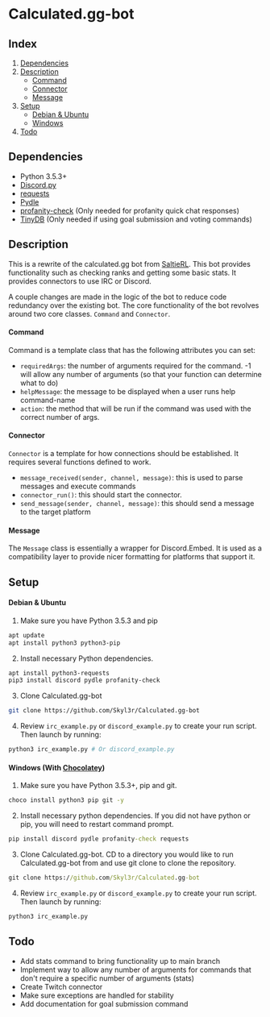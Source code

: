 # Calculated.gg-bot

## Index
1. [Dependencies](#dependencies)
2. [Description](#description)
    - [Command](#command)
    - [Connector](#connector)
    - [Message](#message)
3. [Setup](#setup)
    - [Debian & Ubuntu](#debian--ubuntu)
    - [Windows](#windows-with-chocolatey)
4. [Todo](#todo)

## Dependencies
- Python 3.5.3+
- [Discord.py](https://github.com/Rapptz/discord.py)
- [requests](https://github.com/kennethreitz/requests)
- [Pydle](https://github.com/Shizmob/pydle)
- [profanity-check](https://github.com/vzhou842/profanity-check) (Only needed for profanity quick chat responses)
- [TinyDB](https://pypi.org/project/tinydb/) (Only needed if using goal submission and voting commands)

## Description

This is a rewrite of the calculated.gg bot from [SaltieRL](https://github.com/SaltieRL/discord-bot). This bot provides functionality such as checking ranks and getting some basic stats. It provides connectors to use IRC or Discord.

A couple changes are made in the logic of the bot to reduce code redundancy over the existing bot. The core functionality of the bot revolves around two core classes. `Command` and `Connector`.

#### Command

Command is a template class that has the following attributes you can set:
- `requiredArgs`: the number of arguments required for the command. -1 will allow any number of arguments (so that your function can determine what to do)
- `helpMessage`: the message to be displayed when a user runs <prefix>help command-name
- `action`: the method that will be run if the command was used with the correct number of args.
  
#### Connector

`Connector` is a template for how connections should be established. It requires several functions defined to work.
- `message_received(sender, channel, message)`: this is used to parse messages and execute commands
- `connector_run()`: this should start the connector.
- `send_message(sender, channel, message)`: this should send a message to the target platform


#### Message

The `Message` class is essentially a wrapper for Discord.Embed. It is used as a compatibility layer to provide nicer formatting for platforms that support it.


## Setup

#### Debian & Ubuntu

1. Make sure you have Python 3.5.3 and pip
```bash
apt update
apt install python3 python3-pip
```
2. Install necessary Python dependencies.
```bash
apt install python3-requests
pip3 install discord pydle profanity-check
```
3. Clone Calculated.gg-bot
```bash
git clone https://github.com/Skyl3r/Calculated.gg-bot
```
4. Review `irc_example.py` or `discord_example.py` to create your run script. Then launch by running:
```bash
python3 irc_example.py # Or discord_example.py
```

#### Windows (With [Chocolatey](https://chocolatey.org/install))

1. Make sure you have Python 3.5.3+, pip and git.
```cmd
choco install python3 pip git -y
```

2. Install necessary python dependencies. If you did not have python or pip, you will need to restart command prompt.
```cmd
pip install discord pydle profanity-check requests
```

3. Clone Calculated.gg-bot. CD to a directory you would like to run Calculated.gg-bot from and use git clone to clone the repository.
```cmd
git clone https://github.com/Skyl3r/Calculated.gg-bot
```

4. Review `irc_example.py` or `discord_example.py` to create your run script. Then launch by running:
```cmd
python3 irc_example.py
```


## Todo

- Add stats command to bring functionality up to main branch
- Implement way to allow any number of arguments for commands that don't require a specific number of arguments (stats)
- Create Twitch connector
- Make sure exceptions are handled for stability
- Add documentation for goal submission command
